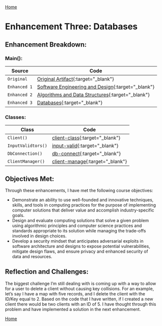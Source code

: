 [Home](index.md)
# Enhancement Three: Databases

## Enhancement Breakdown:

### Main():  

| Source      | Code                                                                                                                                |
| ----------  | ----------------------------------------------------------------------------------------------------------------------------------- |
| `Original`  | [Original Artifact](/software_engineering_and_design/Project2_C++_CS410.cpp){:target="_blank"}                                      |
| `Enhanced 1`| [Software Engineering and Design](/software_engineering_and_design/capstone/src/main/java/com/capstone/Main.java){:target="_blank"} |
| `Enhanced 2`| [Algorithms and Data Structures](/algorithms_and_data_structures/capstone/src/main/java/com/capstone/Main.java){:target="_blank"}   |
| `Enhanced 3`| [Databases](/databases/capstone/src/main/java/com/capstone/Main.java){:target="_blank"}                                             |

### Classes:  

| Class               | Code                                                                                                     |
| ------------------- | -------------------------------------------------------------------------------------------------------- |
| `Client()`          | [client-class](/databases/capstone/src/main/java/com/capstone/Client.java){:target="_blank"}             |
| `InputValidtors()`  | [input-valid](/databases/capstone/src/main/java/com/capstone/InputValidators.java){:target="_blank"}     |
| `DbConnection()`    | [db-connect](/databases/capstone/src/main/java/com/capstone/DbConnection.java){:target="_blank"}         |
| `ClientManager()`   | [client-manage](/databases/capstone/src/main/java/com/capstone/ClientManager.java){:target="_blank"}     |

## Objectives Met:
Through these enhancements, I have met the following course objectives:

- Demonstrate an ability to use well-founded and innovative techniques, skills, and tools in computing practices for the purpose of implementing computer solutions that deliver value and accomplish industry-specific goals.
- Design and evaluate computing solutions that solve a given problem using algorithmic principles and computer science practices and standards appropriate to its solution while managing the trade-offs involved in design choices.  
- Develop a security mindset that anticipates adversarial exploits in software architecture and designs to expose potential vulnerabilities, mitigate design flaws, and ensure privacy and enhanced security of data and resources.

## Reflection and Challenges:
The biggest challenge I’m still dealing with is coming up with a way to allow for a user to delete a client without causing key collisions. For an example, let’s say I have a map with five records, and I delete the client 
with the ID/Key equal to 2. Based on the code that I have written, if I created a new client there would be two clients with an ID of 5. I have thought through this problem and have implemented a solution in the next enhancement. 


[Home](index.md)
